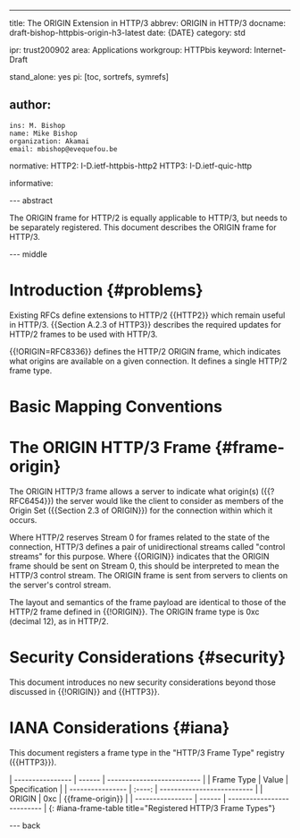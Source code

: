 ---
title: The ORIGIN Extension in HTTP/3
abbrev: ORIGIN in HTTP/3
docname: draft-bishop-httpbis-origin-h3-latest
date: {DATE}
category: std

ipr: trust200902
area: Applications
workgroup: HTTPbis
keyword: Internet-Draft

stand_alone: yes
pi: [toc, sortrefs, symrefs]

author:
  -
    ins: M. Bishop
    name: Mike Bishop
    organization: Akamai
    email: mbishop@evequefou.be

normative:
  HTTP2:
    I-D.ietf-httpbis-http2
  HTTP3:
    I-D.ietf-quic-http

informative:


--- abstract

The ORIGIN frame for HTTP/2 is equally applicable to HTTP/3, but
needs to be separately registered. This document describes the ORIGIN
frame for HTTP/3.

--- middle

# Introduction {#problems}

Existing RFCs define extensions to HTTP/2 {{HTTP2}} which remain useful in HTTP/3.
{{Section A.2.3 of HTTP3}} describes the required updates
for HTTP/2 frames to be used with HTTP/3.

{{!ORIGIN=RFC8336}} defines the HTTP/2 ORIGIN frame, which indicates what
origins are available on a given connection.  It defines a single HTTP/2 frame
type.

# Basic Mapping Conventions

# The ORIGIN HTTP/3 Frame {#frame-origin}

The ORIGIN HTTP/3 frame allows a server to indicate what origin(s)
({{?RFC6454}}) the server would like the client to consider as members of the
Origin Set ({{Section 2.3 of ORIGIN}}) for the connection within which it
occurs.

Where HTTP/2 reserves Stream 0 for frames related to the state of the
connection, HTTP/3 defines a pair of unidirectional streams called "control
streams" for this purpose.  Where {{ORIGIN}} indicates that the ORIGIN frame
should be sent on Stream 0, this should be interpreted to mean the HTTP/3
control stream.  The ORIGIN frame is sent from servers to clients on the
server's control stream.

The layout and semantics of the frame payload are identical to those of the
HTTP/2 frame defined in {{!ORIGIN}}.  The ORIGIN frame type is 0xc (decimal 12),
as in HTTP/2.

# Security Considerations {#security}

This document introduces no new security considerations beyond those discussed
in {{!ORIGIN}} and {{HTTP3}}.

# IANA Considerations {#iana}

This document registers a frame type in the "HTTP/3 Frame Type"
registry ({{HTTP3}}).

| ---------------- | ------ | -------------------------- |
| Frame Type       | Value  | Specification              |
| ---------------- | :----: | -------------------------- |
| ORIGIN           |  0xc   | {{frame-origin}}           |
| ---------------- | ------ | -------------------------- |
{: #iana-frame-table title="Registered HTTP/3 Frame Types"}

--- back
